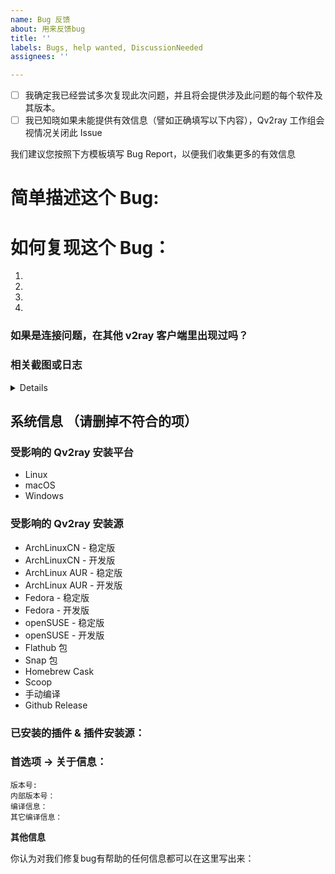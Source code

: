 ```yaml
---
name: Bug 反馈
about: 用来反馈bug
title: ''
labels: Bugs, help wanted, DiscussionNeeded
assignees: ''

---
```


- [ ] 我确定我已经尝试多次复现此次问题，并且将会提供涉及此问题的每个软件及其版本。
- [ ] 我已知晓如果未能提供有效信息（譬如正确填写以下内容），Qv2ray 工作组会视情况关闭此 Issue

我们建议您按照下方模板填写 Bug Report，以便我们收集更多的有效信息

# 简单描述这个 Bug:



# 如何复现这个 Bug：

1. 
2. 
3. 
4. 

### 如果是连接问题，在其他 v2ray 客户端里出现过吗？ 



### 相关截图或日志

<details>

```
Qv2ray 日志：


```

</details>


## 系统信息 （请删掉不符合的项）

### 受影响的 Qv2ray 安装平台

- Linux
- macOS
- Windows

### 受影响的 Qv2ray 安装源

- ArchLinuxCN - 稳定版
- ArchLinuxCN - 开发版
- ArchLinux AUR - 稳定版
- ArchLinux AUR - 开发版
- Fedora - 稳定版
- Fedora - 开发版
- openSUSE - 稳定版
- openSUSE - 开发版
- Flathub 包
- Snap 包
- Homebrew Cask
- Scoop
- 手动编译
- Github Release

### 已安装的插件 & 插件安装源：


### 首选项 -> 关于信息：

```
版本号: 
内部版本号：
编译信息：
其它编译信息：
```

**其他信息**

你认为对我们修复bug有帮助的任何信息都可以在这里写出来：
